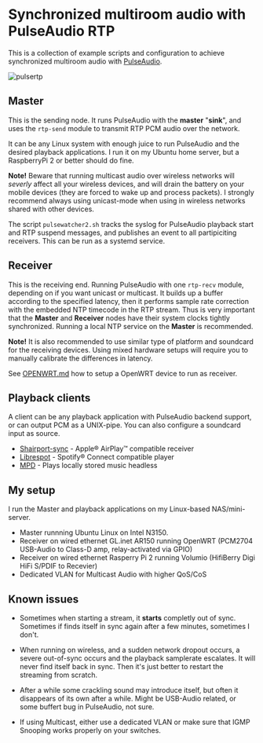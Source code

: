 Synchronized multiroom audio with PulseAudio RTP
================================================

This is a collection of example scripts and configuration to achieve synchronized multiroom audio with [PulseAudio](https://www.freedesktop.org/wiki/Software/PulseAudio/).

![pulsertp](https://raw.githubusercontent.com/mada3k/pulsertp-multiroom/master/pulsertp.png "Pulse RTP flow")


Master
------
This is the sending node. It runs PulseAudio with the __master__ "__sink__", and uses the `rtp-send` module to transmit RTP PCM audio over the network.

It can be any Linux system with enough juice to run PulseAudio and the desired playback applications. I run it on my Ubuntu home server, but a RaspberryPi 2 or better should do fine.

__Note!__ Beware that running multicast audio over wireless networks will *severly* affect all your wireless devices, and will drain the battery on your mobile devices (they are forced to wake up and process packets). I strongly recommend always using unicast-mode when using in wireless networks shared with other devices.

The script `pulsewatcher2.sh` tracks the syslog for PulseAudio playback start and RTP suspend messages, and publishes an event to all partipiciting receivers. This can be run as a systemd service.


Receiver
--------
This is the receiving end. Running PulseAudio with one `rtp-recv` module, depending on if you want unicast or multicast. 
It builds up a buffer according to the specified latency, then it performs sample rate correction with the embedded NTP timecode in the RTP stream.
Thus is very important that the __Master__ and __Receiver__ nodes have their system clocks tightly synchronized. Running a local NTP service on the __Master__ is recommended.

__Note!__ It is also recommended to use similar type of platform and soundcard for the receiving devices. Using mixed hardware setups will require you to manually calibrate the differences in latency.

See [OPENWRT.md](OPENWRT.md) how to setup a OpenWRT device to run as receiver.


Playback clients
----------------
A client can be any playback application with PulseAudio backend support, or can output PCM as a UNIX-pipe. You can also configure a soundcard input as source.

* [Shairport-sync](https://github.com/mikebrady/shairport-sync) - Apple® AirPlay™ compatible receiver
* [Librespot](https://github.com/librespot-org/librespot) - Spotify® Connect compatible player  
* [MPD](https://www.musicpd.org/) - Plays locally stored music headless


My setup
--------
I run the Master and playback applications on my Linux-based NAS/mini-server.

* Master runnning Ubuntu Linux on Intel N3150.
* Receiver on wired ethernet GL.inet AR150 running OpenWRT (PCM2704 USB-Audio to Class-D amp, relay-activated via GPIO)
* Receiver on wired ethernet Rasperry Pi 2 running Volumio (HifiBerry Digi HiFi S/PDIF to Recevier)
* Dedicated VLAN for Multicast Audio with higher QoS/CoS


Known issues
------------
* Sometimes when starting a stream, it __starts__ completly out of sync. Sometimes if finds itself in sync again after a few minutes, sometimes I don't.

* When running on wireless, and a sudden network dropout occurs, a severe out-of-sync occurs and the playback samplerate escalates. It will never find itself back in sync. Then it's just better to restart the streaming from scratch.

* After a while some crackling sound may introduce itself, but often it disappears of its own after a while. Might be USB-Audio related, or some buffert bug in PulseAudio, not sure.

* If using Multicast, either use a dedicated VLAN or make sure that IGMP Snooping works properly on your switches.



